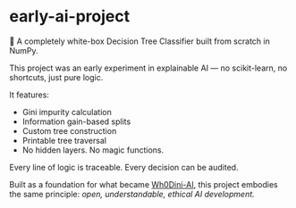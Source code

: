 # early-ai-project

🧠 A completely white-box Decision Tree Classifier built from scratch in NumPy.

This project was an early experiment in explainable AI — no scikit-learn, no shortcuts, just pure logic.

It features:
- Gini impurity calculation
- Information gain-based splits
- Custom tree construction
- Printable tree traversal
- No hidden layers. No magic functions.

Every line of logic is traceable. Every decision can be audited.

Built as a foundation for what became [Wh0Dini-AI](https://github.com/M1ztick/Wh0Dini-AI), this project embodies the same principle: *open, understandable, ethical AI development.*
